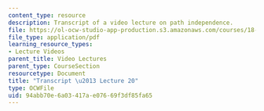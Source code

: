 ```yaml
---
content_type: resource
description: Transcript of a video lecture on path independence.
file: https://ol-ocw-studio-app-production.s3.amazonaws.com/courses/18-02-multivariable-calculus-fall-2007/94abb70e6a03417ae07669f3df85fa65_18_022007L20.pdf
file_type: application/pdf
learning_resource_types:
- Lecture Videos
parent_title: Video Lectures
parent_type: CourseSection
resourcetype: Document
title: "Transcript \u2013 Lecture 20"
type: OCWFile
uid: 94abb70e-6a03-417a-e076-69f3df85fa65
---
```

